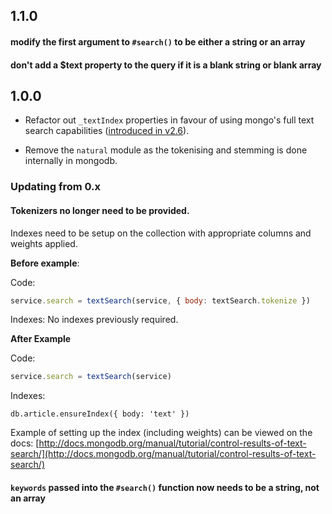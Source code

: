 ## 1.1.0
#### modify the first argument to `#search()` to be either a string or an array
#### don't add a $text property to the query if it is a blank string or blank array

## 1.0.0

- Refactor out `_textIndex` properties in favour of using mongo's full text search
capabilities ([introduced in v2.6](http://docs.mongodb.org/manual/core/index-text/)).

- Remove the `natural` module as the tokenising and stemming is done internally in mongodb.

### Updating from 0.x

#### Tokenizers no longer need to be provided.
Indexes need to be setup on the collection with appropriate columns and weights applied.

**Before example**:

Code:
```js
service.search = textSearch(service, { body: textSearch.tokenize })
```

Indexes: No indexes previously required.

**After Example**

Code:
```js
service.search = textSearch(service)
```

Indexes:
```
db.article.ensureIndex({ body: 'text' })
```

Example of setting up the index (including weights) can be viewed on the docs:
[http://docs.mongodb.org/manual/tutorial/control-results-of-text-search/](http://docs.mongodb.org/manual/tutorial/control-results-of-text-search/)

#### `keywords` passed into the `#search()` function now needs to be a string, not an array
